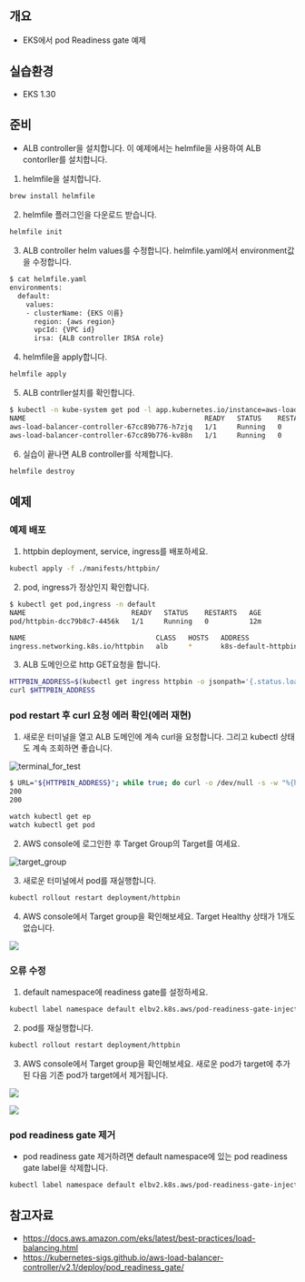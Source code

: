 ## 개요
* EKS에서 pod Readiness gate 예제

## 실습환경
* EKS 1.30

## 준비
* ALB controller을 설치합니다. 이 예제에서는 helmfile을 사용하여 ALB contorller를 설치합니다.

1. helmfile을 설치합니다.

```sh
brew install helmfile
```

2. helmfile 플러그인을 다운로드 받습니다.

```sh
helmfile init
```

3. ALB controller helm values를 수정합니다. helmfile.yaml에서 environment값을 수정합니다.

```sh
$ cat helmfile.yaml
environments:
  default:
    values:
    - clusterName: {EKS 이름}
      region: {aws region}
      vpcId: {VPC id}
      irsa: {ALB controller IRSA role}
```

4. helmfile을 apply합니다.

```sh
helmfile apply
```

5. ALB contrller설치를 확인합니다.

```sh
$ kubectl -n kube-system get pod -l app.kubernetes.io/instance=aws-load-balancer-controller
NAME                                            READY   STATUS    RESTARTS   AGE
aws-load-balancer-controller-67cc89b776-h7zjq   1/1     Running   0          3m3s
aws-load-balancer-controller-67cc89b776-kv88n   1/1     Running   0          3m3s
```

6. 실습이 끝나면 ALB controller를 삭제합니다.

```sh
helmfile destroy
```

## 예제

### 예제 배포

1. httpbin deployment, service, ingress를 배포하세요.

```sh
kubectl apply -f ./manifests/httpbin/
```

2. pod, ingress가 정상인지 확인합니다.

```sh
$ kubectl get pod,ingress -n default
NAME                          READY   STATUS    RESTARTS   AGE
pod/httpbin-dcc79b8c7-4456k   1/1     Running   0          12m

NAME                                CLASS   HOSTS   ADDRESS                                                                      PORTS   AGE
ingress.networking.k8s.io/httpbin   alb     *       k8s-default-httpbin-xxxxxxxxxxxxxxxxxxxxxx.ap-northeast-2.elb.amazonaws.com   80      5m56s
```

3. ALB 도메인으로 http GET요청을 합니다.

```sh
HTTPBIN_ADDRESS=$(kubectl get ingress httpbin -o jsonpath='{.status.loadBalancer.ingress[0].hostname}')
curl $HTTPBIN_ADDRESS
```

### pod restart 후 curl 요청 에러 확인(에러 재현)

1. 새로운 터미널을 열고 ALB 도메인에 계속 curl을 요청합니다. 그리고 kubectl 상태도 계속 조회하면 좋습니다.

![terminal_for_test](./imgs/terminal_for_test.png)

```sh
$ URL="${HTTPBIN_ADDRESS}"; while true; do curl -o /dev/null -s -w "%{http_code}\n" "$URL"; sleep 0.1; done
200
200
```

```sh
watch kubectl get ep
watch kubectl get pod
```

2. AWS console에 로그인한 후 Target Group의 Target를 여세요.

![target_group](./imgs/target_group.png)


3. 새로운 터미널에서 pod를 재실행합니다.

```sh
kubectl rollout restart deployment/httpbin
```

4. AWS console에서 Target group을 확인해보세요. Target Healthy 상태가 1개도 없습니다.

![](./imgs/target_group_initial.png)

### 오류 수정

1. default namespace에 readiness gate를 설정하세요.

```sh
kubectl label namespace default elbv2.k8s.aws/pod-readiness-gate-inject=enabled
```

2. pod를 재실행합니다.

```sh
kubectl rollout restart deployment/httpbin
```

3. AWS console에서 Target group을 확인해보세요. 새로운 pod가 target에 추가된 다음 기존 pod가 target에서 제거됩니다.

![](./imgs/target_group_readiness_gate_1.png)

![](./imgs/target_group_readiness_gate_2.png)

### pod readiness gate 제거
* pod readiness gate 제거하려면 default namespace에 있는 pod readiness gate label을 삭제합니다.

```sh
kubectl label namespace default elbv2.k8s.aws/pod-readiness-gate-inject-
```

## 참고자료
* https://docs.aws.amazon.com/eks/latest/best-practices/load-balancing.html
* https://kubernetes-sigs.github.io/aws-load-balancer-controller/v2.1/deploy/pod_readiness_gate/
